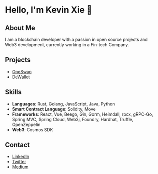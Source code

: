 # Hello, I'm Kevin Xie 👋

## About Me
I am a blockchain developer with a passion in open source projects and Web3 development, currently working in a Fin-tech Company.


## Projects
- [OneSwap](https://github.com/john-doe/project-one)
- [DeWallet](https://github.com/john-doe/project-two)


## Skills
- **Languages**: Rust, Golang, JavaScript, Java, Python
- **Smart Contract Language**: Solidity, Move
- **Frameworks**: React, Vue, Beego, Gin, Gorm, Heimdall, rpcx, gRPC-Go, Spring MVC, Spring Cloud, Web3j, Foundry, Hardhat, Truffle, OpenZeppelin
- **Web3**: Cosmos SDK

## Contact
- [LinkedIn](https://www.linkedin.com/in/kevin-sheeran-182b1a25b/)
- [Twitter](https://x.com/Kevinsheeranxyj)
- [Medium](https://medium.com/@kevinsheeranxyj)

